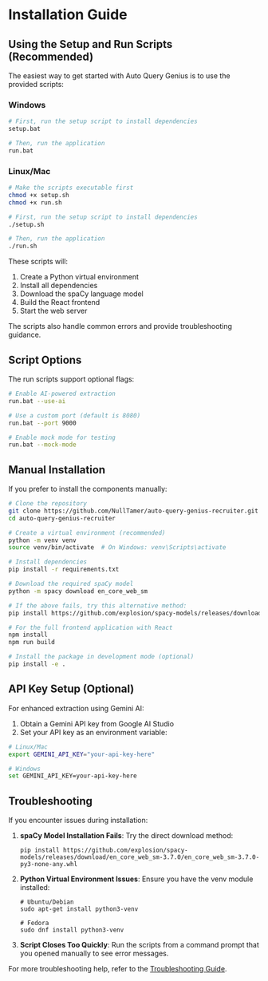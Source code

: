 
# Installation Guide

## Using the Setup and Run Scripts (Recommended)

The easiest way to get started with Auto Query Genius is to use the provided scripts:

### Windows
```bash
# First, run the setup script to install dependencies
setup.bat

# Then, run the application
run.bat
```

### Linux/Mac
```bash
# Make the scripts executable first
chmod +x setup.sh
chmod +x run.sh

# First, run the setup script to install dependencies
./setup.sh

# Then, run the application
./run.sh
```

These scripts will:
1. Create a Python virtual environment
2. Install all dependencies
3. Download the spaCy language model
4. Build the React frontend
5. Start the web server

The scripts also handle common errors and provide troubleshooting guidance.

## Script Options

The run scripts support optional flags:
```bash
# Enable AI-powered extraction
run.bat --use-ai

# Use a custom port (default is 8080)
run.bat --port 9000

# Enable mock mode for testing
run.bat --mock-mode
```

## Manual Installation

If you prefer to install the components manually:

```bash
# Clone the repository
git clone https://github.com/NullTamer/auto-query-genius-recruiter.git
cd auto-query-genius-recruiter

# Create a virtual environment (recommended)
python -m venv venv
source venv/bin/activate  # On Windows: venv\Scripts\activate

# Install dependencies
pip install -r requirements.txt

# Download the required spaCy model
python -m spacy download en_core_web_sm

# If the above fails, try this alternative method:
pip install https://github.com/explosion/spacy-models/releases/download/en_core_web_sm-3.7.0/en_core_web_sm-3.7.0-py3-none-any.whl

# For the full frontend application with React
npm install
npm run build

# Install the package in development mode (optional)
pip install -e .
```

## API Key Setup (Optional)

For enhanced extraction using Gemini AI:

1. Obtain a Gemini API key from Google AI Studio
2. Set your API key as an environment variable:

```bash
# Linux/Mac
export GEMINI_API_KEY="your-api-key-here"

# Windows
set GEMINI_API_KEY=your-api-key-here
```

## Troubleshooting

If you encounter issues during installation:

1. **spaCy Model Installation Fails**: Try the direct download method:
   ```
   pip install https://github.com/explosion/spacy-models/releases/download/en_core_web_sm-3.7.0/en_core_web_sm-3.7.0-py3-none-any.whl
   ```

2. **Python Virtual Environment Issues**: Ensure you have the venv module installed:
   ```
   # Ubuntu/Debian
   sudo apt-get install python3-venv
   
   # Fedora
   sudo dnf install python3-venv
   ```

3. **Script Closes Too Quickly**: Run the scripts from a command prompt that you opened manually to see error messages.

For more troubleshooting help, refer to the [Troubleshooting Guide](./troubleshooting.md).
